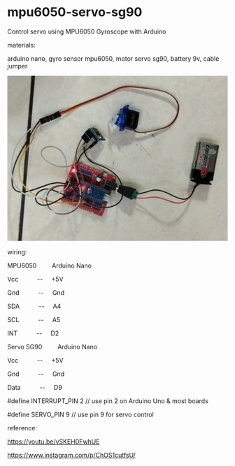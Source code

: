 # mpu6050-servo-sg90
Control servo using MPU6050 Gyroscope with Arduino

materials:

arduino nano, gyro sensor mpu6050, motor servo sg90, battery 9v, cable jumper

![alt text](https://github.com/jenizar/mpu6050-servo-sg90/blob/main/mpu6050_sg90.jpg)

wiring:

MPU6050 &nbsp;&nbsp;&nbsp;&nbsp;&nbsp;&nbsp;&nbsp; Arduino Nano

Vcc &nbsp;&nbsp;&nbsp;&nbsp;&nbsp;&nbsp;&nbsp;&nbsp;&nbsp; --  &nbsp;&nbsp;&nbsp;&nbsp;+5V

Gnd &nbsp;&nbsp;&nbsp;&nbsp;&nbsp;&nbsp;&nbsp;&nbsp;&nbsp; --  &nbsp;&nbsp;&nbsp;&nbsp;Gnd

SDA &nbsp;&nbsp;&nbsp;&nbsp;&nbsp;&nbsp;&nbsp;&nbsp;&nbsp; --  &nbsp;&nbsp;&nbsp;&nbsp;A4

SCL &nbsp;&nbsp;&nbsp;&nbsp;&nbsp;&nbsp;&nbsp;&nbsp;&nbsp; --  &nbsp;&nbsp;&nbsp;&nbsp;A5

INT &nbsp;&nbsp;&nbsp;&nbsp;&nbsp;&nbsp;&nbsp;&nbsp;&nbsp; --  &nbsp;&nbsp;&nbsp;&nbsp;D2

Servo SG90 &nbsp;&nbsp;&nbsp;&nbsp;&nbsp;&nbsp;&nbsp; Arduino Nano

Vcc &nbsp;&nbsp;&nbsp;&nbsp;&nbsp;&nbsp;&nbsp;&nbsp;&nbsp; --  &nbsp;&nbsp;&nbsp;&nbsp;+5V

Gnd &nbsp;&nbsp;&nbsp;&nbsp;&nbsp;&nbsp;&nbsp;&nbsp;&nbsp; --  &nbsp;&nbsp;&nbsp;&nbsp;Gnd

Data &nbsp;&nbsp;&nbsp;&nbsp;&nbsp;&nbsp;&nbsp;&nbsp;&nbsp; --  &nbsp;&nbsp;&nbsp;&nbsp;D9


#define INTERRUPT_PIN 2  // use pin 2 on Arduino Uno & most boards

#define SERVO_PIN 9 // use pin 9 for servo control

reference:

https://youtu.be/vSKEH0FwhUE

https://www.instagram.com/p/ChOS1cutfsU/
